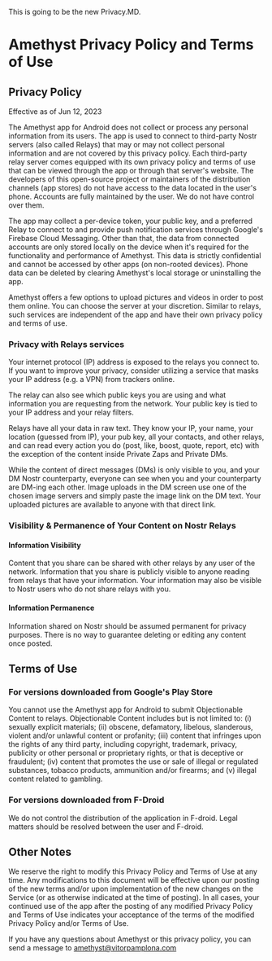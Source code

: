This is going to be the new Privacy.MD. 

# Amethyst Privacy Policy and Terms of Use

## Privacy Policy

Effective as of Jun 12, 2023

The Amethyst app for Android does not collect or process any personal information from its users. The app is used to connect to third-party Nostr servers (also called Relays) that may or may not collect personal information and are not covered by this privacy policy. Each third-party relay server comes equipped with its own privacy policy and terms of use that can be viewed through the app or through that server's website. The developers of this open-source project or maintainers of the distribution channels (app stores) do not have access to the data located in the user's phone. Accounts are fully maintained by the user. We do not have control over them. 

The app may collect a per-device token, your public key, and a preferred Relay to connect to and provide push notification services through Google's Firebase Cloud Messaging. Other than that, the data from connected accounts are only stored locally on the device when it's required for the functionality and performance of Amethyst. This data is strictly confidential and cannot be accessed by other apps (on non-rooted devices). Phone data can be deleted by clearing Amethyst's local storage or uninstalling the app.

Amethyst offers a few options to upload pictures and videos in order to post them online. You can choose the server at your discretion. Similar to relays, such services are independent of the app and have their own privacy policy and terms of use. 

### Privacy with Relays services

Your internet protocol (IP) address is exposed to the relays you connect to. If you want to improve your privacy, consider utilizing a service that masks your IP address (e.g. a VPN) from trackers online.

The relay can also see which public keys you are using and what information you are requesting from the network. Your public key is tied to your IP address and your relay filters.

Relays have all your data in raw text. They know your IP, your name, your location (guessed from IP), your pub key, all your contacts, and other relays, and can read every action you do (post, like, boost, quote, report, etc) with the exception of the content inside Private Zaps and Private DMs.

While the content of direct messages (DMs) is only visible to you, and your DM Nostr counterparty, everyone can see when you and your counterparty are DM-ing each other. Image uploads in the DM screen use one of the chosen image servers and simply paste the image link on the DM text. Your uploaded pictures are available to anyone with that direct link. 

### Visibility & Permanence of Your Content on Nostr Relays

#### Information Visibility

Content that you share can be shared with other relays by any user of the network. 
Information that you share is publicly visible to anyone reading from relays that have your information. Your information may also be visible to Nostr users who do not share relays with you.

#### Information Permanence

Information shared on Nostr should be assumed permanent for privacy purposes. There is no way to guarantee deleting or editing any content once posted.

## Terms of Use

### For versions downloaded from Google's Play Store

You cannot use the Amethyst app for Android to submit Objectionable Content to relays. Objectionable Content includes but is not limited to: (i) sexually explicit materials; (ii) obscene, defamatory, libelous, slanderous, violent and/or unlawful content or profanity; (iii) content that infringes upon the rights of any third party, including copyright, trademark, privacy, publicity or other personal or proprietary rights, or that is deceptive or fraudulent; (iv) content that promotes the use or sale of illegal or regulated substances, tobacco products, ammunition and/or firearms; and (v) illegal content related to gambling.

### For versions downloaded from F-Droid

We do not control the distribution of the application in F-droid. Legal matters should be resolved between the user and F-droid. 

## Other Notes

We reserve the right to modify this Privacy Policy and Terms of Use at any time. Any modifications to this document will be effective upon our posting of the new terms and/or upon implementation of the new changes on the Service (or as otherwise indicated at the time of posting). In all cases, your continued use of the app after the posting of any modified Privacy Policy and Terms of Use indicates your acceptance of the terms of the modified Privacy Policy and/or Terms of Use.

If you have any questions about Amethyst or this privacy policy, you can send a message to amethyst@vitorpamplona.com
